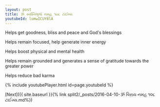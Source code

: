 ```yaml
---
layout: post
title: ૐ સ્વસ્તિભુજે નમહ ૧૦૮ ટાઈમ્સ
youtubeId: lumwICUY8lA
---
```

 
 
Helps get goodness, bliss and peace and God's blessings
 
Helps remain focused, help generate inner energy 
 
Helps boost physical and mental health 
 
Helps remain grounded and generates a sense of gratitude towards the greater power 
 
Helps reduce bad karma
 
 
 
 


{% include youtubePlayer.html id=page.youtubeId %}
 
[Next]({{ site.baseurl }}{% link  split2/_posts/2016-04-10-ૐ વિરાય નમહ ૧૦૮ ટાઈમ્સ.md%})
 
